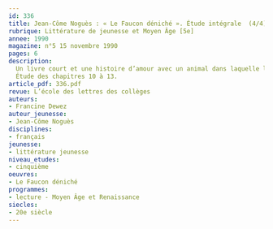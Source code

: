 ```yaml
---
id: 336
title: Jean-Côme Noguès : « Le Faucon déniché ». Étude intégrale  (4/4)
rubrique: Littérature de jeunesse et Moyen Âge [5e]
annee: 1990
magazine: n°5 15 novembre 1990
pages: 6
description: 
  Un livre court et une histoire d’amour avec un animal dans laquelle l’élève peut trouver des éléments d’identification, un témoignage historique sur la vie des paysans et des seigneurs au Moyen Âge.
  Étude des chapitres 10 à 13.
article_pdf: 336.pdf
revue: L’école des lettres des collèges
auteurs:
- Francine Dewez
auteur_jeunesse:
- Jean-Côme Noguès
disciplines:
- français
jeunesse:
- littérature jeunesse
niveau_etudes:
- cinquième
oeuvres:
- Le Faucon déniché
programmes:
- lecture - Moyen Âge et Renaissance
siecles:
- 20e siècle
---
```

